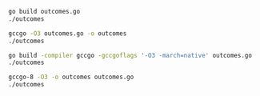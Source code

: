 ```bash
go build outcomes.go
./outcomes
```

```bash
gccgo -O3 outcomes.go -o outcomes
./outcomes
```

```bash
go build -compiler gccgo -gccgoflags '-O3 -march=native' outcomes.go
./outcomes
```

```bash
gccgo-8 -O3 -o outcomes outcomes.go
./outcomes
```
